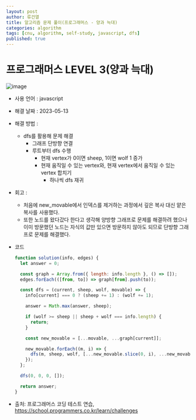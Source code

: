 ```yaml
---
layout: post
author: 류건열
title: 알고리즘 문제 풀이(프로그래머스 - 양과 늑대)
categories: algorithm
tags: [cnu, algorithm, self-study, javascript, dfs]
published: true
---
```


# 프로그래머스 LEVEL 3(양과 늑대)

![image](https://github.com/rjsduf0503/Ryu_Blog/assets/34560965/084e6463-6f0c-4716-b7d5-47bcfdb1542c)

- 사용 언어 : javascript

- 해결 날짜 : 2023-05-13

- 해결 방법 :

  - dfs를 활용해 문제 해결
    - 그래프 단방향 연결
    - 루트부터 dfs 수행
      - 현재 vertex가 0이면 sheep, 1이면 wolf 1 증가
      - 현재 움직일 수 있는 vertex와, 현재 vertex에서 움직일 수 있는 vertex 합치기
        - 하나씩 dfs 재귀

- 회고 :

  - 처음에 new_movable에서 인덱스를 제거하는 과정에서 깊은 복사 대신 얕은 복사를 사용했다.
  - 또한 노드를 왔다갔다 한다고 생각해 양방향 그래프로 문제를 해결하려 했으나 이미 방문했던 노드는 자식의 값만 있으면 방문하지 않아도 되므로 단방향 그래프로 문제를 해결했다.

- 코드

  ```javascript
  function solution(info, edges) {
    let answer = 0;

    const graph = Array.from({ length: info.length }, () => []);
    edges.forEach(([from, to]) => graph[from].push(to));

    const dfs = (current, sheep, wolf, movable) => {
      info[current] === 0 ? (sheep += 1) : (wolf += 1);

      answer = Math.max(answer, sheep);

      if (wolf >= sheep || sheep + wolf === info.length) {
        return;
      }

      const new_movable = [...movable, ...graph[current]];

      new_movable.forEach((m, i) => {
        dfs(m, sheep, wolf, [...new_movable.slice(0, i), ...new_movable.slice(i + 1)]);
      });
    };

    dfs(0, 0, 0, []);

    return answer;
  }
  ```

- 출처: 프로그래머스 코딩 테스트 연습, https://school.programmers.co.kr/learn/challenges
